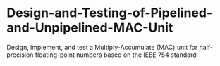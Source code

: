 # Design-and-Testing-of-Pipelined-and-Unpipelined-MAC-Unit
Design, implement, and test a Multiply-Accumulate (MAC) unit for half-precision floating-point numbers based on the IEEE 754 standard
